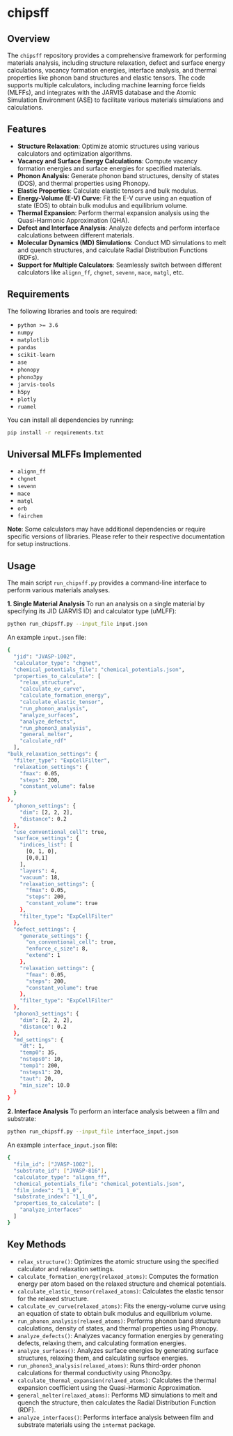 # chipsff

## Overview

The `chipsff` repository provides a comprehensive framework for performing materials analysis, including structure relaxation, defect and surface energy calculations, vacancy formation energies, interface analysis, and thermal properties like phonon band structures and elastic tensors. The code supports multiple calculators, including machine learning force fields (MLFFs), and integrates with the JARVIS database and the Atomic Simulation Environment (ASE) to facilitate various materials simulations and calculations.

## Features

- **Structure Relaxation**: Optimize atomic structures using various calculators and optimization algorithms.
- **Vacancy and Surface Energy Calculations**: Compute vacancy formation energies and surface energies for specified materials.
- **Phonon Analysis**: Generate phonon band structures, density of states (DOS), and thermal properties using Phonopy.
- **Elastic Properties**: Calculate elastic tensors and bulk modulus.
- **Energy-Volume (E-V) Curve**: Fit the E-V curve using an equation of state (EOS) to obtain bulk modulus and equilibrium volume.
- **Thermal Expansion**: Perform thermal expansion analysis using the Quasi-Harmonic Approximation (QHA).
- **Defect and Interface Analysis**: Analyze defects and perform interface calculations between different materials.
- **Molecular Dynamics (MD) Simulations**: Conduct MD simulations to melt and quench structures, and calculate Radial Distribution Functions (RDFs).
- **Support for Multiple Calculators**: Seamlessly switch between different calculators like `alignn_ff`, `chgnet`, `sevenn`, `mace`, `matgl`, etc.

## Requirements

The following libraries and tools are required:

- `python >= 3.6`
- `numpy`
- `matplotlib`
- `pandas`
- `scikit-learn`
- `ase`
- `phonopy`
- `phono3py`
- `jarvis-tools`
- `h5py`
- `plotly`
- `ruamel`

You can install all dependencies by running:

```bash
pip install -r requirements.txt
```

## Universal MLFFs Implemented

- `alignn_ff`
- `chgnet`
- `sevenn`
- `mace`
- `matgl`
- `orb`
- `fairchem`

**Note**: Some calculators may have additional dependencies or require specific versions of libraries. Please refer to their respective documentation for setup instructions.

## Usage
The main script `run_chipsff.py` provides a command-line interface to perform various materials analyses.

**1. Single Material Analysis**
To run an analysis on a single material by specifying its JID (JARVIS ID) and calculator type (uMLFF):
```bash
python run_chipsff.py --input_file input.json
```
An example `input.json` file: 
```bash
{
  "jid": "JVASP-1002",
  "calculator_type": "chgnet",
  "chemical_potentials_file": "chemical_potentials.json",
  "properties_to_calculate": [
    "relax_structure",
    "calculate_ev_curve",
    "calculate_formation_energy",
    "calculate_elastic_tensor",
    "run_phonon_analysis",
    "analyze_surfaces",
    "analyze_defects",
    "run_phonon3_analysis",
    "general_melter",
    "calculate_rdf"
  ],
"bulk_relaxation_settings": {
  "filter_type": "ExpCellFilter",
  "relaxation_settings": {
    "fmax": 0.05,
    "steps": 200,
    "constant_volume": false
  }
},
  "phonon_settings": {
    "dim": [2, 2, 2],
    "distance": 0.2
  },
  "use_conventional_cell": true,
  "surface_settings": {
    "indices_list": [
      [0, 1, 0],
      [0,0,1]
    ],
    "layers": 4,
    "vacuum": 18,
    "relaxation_settings": {
      "fmax": 0.05,
      "steps": 200,
      "constant_volume": true
    },
    "filter_type": "ExpCellFilter"
  },
  "defect_settings": {
    "generate_settings": {
      "on_conventional_cell": true,
      "enforce_c_size": 8,
      "extend": 1
    },
    "relaxation_settings": {
      "fmax": 0.05,
      "steps": 200,
      "constant_volume": true
    },
    "filter_type": "ExpCellFilter"
  },
  "phonon3_settings": {
    "dim": [2, 2, 2],
    "distance": 0.2
  },
  "md_settings": {
    "dt": 1,
    "temp0": 35,
    "nsteps0": 10,
    "temp1": 200,
    "nsteps1": 20,
    "taut": 20,
    "min_size": 10.0
  }
}
```
**2. Interface Analysis**
To perform an interface analysis between a film and substrate:
```bash
python run_chipsff.py --input_file interface_input.json
```
An example `interface_input.json` file:
```bash
{
  "film_id": ["JVASP-1002"],
  "substrate_id": ["JVASP-816"],
  "calculator_type": "alignn_ff",
  "chemical_potentials_file": "chemical_potentials.json",
  "film_index": "1_1_0",
  "substrate_index": "1_1_0",
  "properties_to_calculate": [
    "analyze_interfaces"
  ]
}
```
## Key Methods

- `relax_structure()`: Optimizes the atomic structure using the specified calculator and relaxation settings.
- `calculate_formation_energy(relaxed_atoms)`: Computes the formation energy per atom based on the relaxed structure and chemical potentials.
- `calculate_elastic_tensor(relaxed_atoms)`: Calculates the elastic tensor for the relaxed structure.
- `calculate_ev_curve(relaxed_atoms)`: Fits the energy-volume curve using an equation of state to obtain bulk modulus and equilibrium volume.
- `run_phonon_analysis(relaxed_atoms)`: Performs phonon band structure calculations, density of states, and thermal properties using Phonopy.
- `analyze_defects()`: Analyzes vacancy formation energies by generating defects, relaxing them, and calculating formation energies.
- `analyze_surfaces()`: Analyzes surface energies by generating surface structures, relaxing them, and calculating surface energies.
- `run_phonon3_analysis(relaxed_atoms)`: Runs third-order phonon calculations for thermal conductivity using Phono3py.
- `calculate_thermal_expansion(relaxed_atoms)`: Calculates the thermal expansion coefficient using the Quasi-Harmonic Approximation.
- `general_melter(relaxed_atoms)`: Performs MD simulations to melt and quench the structure, then calculates the Radial Distribution Function (RDF).
- `analyze_interfaces()`: Performs interface analysis between film and substrate materials using the `intermat` package.
